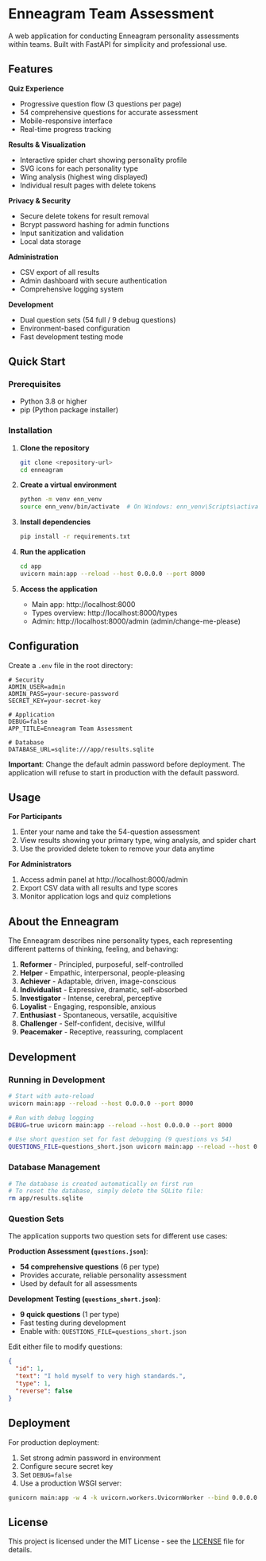 # Enneagram Team Assessment

A web application for conducting Enneagram personality assessments within teams. Built with FastAPI for simplicity and professional use.

## Features

**Quiz Experience**
- Progressive question flow (3 questions per page)
- 54 comprehensive questions for accurate assessment
- Mobile-responsive interface
- Real-time progress tracking

**Results & Visualization**
- Interactive spider chart showing personality profile
- SVG icons for each personality type
- Wing analysis (highest wing displayed)
- Individual result pages with delete tokens

**Privacy & Security**
- Secure delete tokens for result removal
- Bcrypt password hashing for admin functions
- Input sanitization and validation
- Local data storage

**Administration**
- CSV export of all results
- Admin dashboard with secure authentication
- Comprehensive logging system

**Development**
- Dual question sets (54 full / 9 debug questions)
- Environment-based configuration
- Fast development testing mode

## Quick Start

### Prerequisites

- Python 3.8 or higher
- pip (Python package installer)

### Installation

1. **Clone the repository**
   ```bash
   git clone <repository-url>
   cd enneagram
   ```

2. **Create a virtual environment**
   ```bash
   python -m venv enn_venv
   source enn_venv/bin/activate  # On Windows: enn_venv\Scripts\activate
   ```

3. **Install dependencies**
   ```bash
   pip install -r requirements.txt
   ```

4. **Run the application**
   ```bash
   cd app
   uvicorn main:app --reload --host 0.0.0.0 --port 8000
   ```

5. **Access the application**
   - Main app: http://localhost:8000
   - Types overview: http://localhost:8000/types
   - Admin: http://localhost:8000/admin (admin/change-me-please)

## Configuration

Create a `.env` file in the root directory:

```env
# Security
ADMIN_USER=admin
ADMIN_PASS=your-secure-password
SECRET_KEY=your-secret-key

# Application
DEBUG=false
APP_TITLE=Enneagram Team Assessment

# Database
DATABASE_URL=sqlite:///app/results.sqlite
```

**Important**: Change the default admin password before deployment. The application will refuse to start in production with the default password.

## Usage

**For Participants**
1. Enter your name and take the 54-question assessment
2. View results showing your primary type, wing analysis, and spider chart
3. Use the provided delete token to remove your data anytime

**For Administrators**
1. Access admin panel at http://localhost:8000/admin
2. Export CSV data with all results and type scores
3. Monitor application logs and quiz completions

## About the Enneagram

The Enneagram describes nine personality types, each representing different patterns of thinking, feeling, and behaving:

1. **Reformer** - Principled, purposeful, self-controlled
2. **Helper** - Empathic, interpersonal, people-pleasing
3. **Achiever** - Adaptable, driven, image-conscious
4. **Individualist** - Expressive, dramatic, self-absorbed
5. **Investigator** - Intense, cerebral, perceptive
6. **Loyalist** - Engaging, responsible, anxious
7. **Enthusiast** - Spontaneous, versatile, acquisitive
8. **Challenger** - Self-confident, decisive, willful
9. **Peacemaker** - Receptive, reassuring, complacent

## Development

### Running in Development

```bash
# Start with auto-reload
uvicorn main:app --reload --host 0.0.0.0 --port 8000

# Run with debug logging
DEBUG=true uvicorn main:app --reload --host 0.0.0.0 --port 8000

# Use short question set for fast debugging (9 questions vs 54)
QUESTIONS_FILE=questions_short.json uvicorn main:app --reload --host 0.0.0.0 --port 8000
```

### Database Management

```bash
# The database is created automatically on first run
# To reset the database, simply delete the SQLite file:
rm app/results.sqlite
```

### Question Sets

The application supports two question sets for different use cases:

**Production Assessment (`questions.json`)**:
- **54 comprehensive questions** (6 per type)
- Provides accurate, reliable personality assessment
- Used by default for all assessments

**Development Testing (`questions_short.json`)**:
- **9 quick questions** (1 per type)  
- Fast testing during development
- Enable with: `QUESTIONS_FILE=questions_short.json`

Edit either file to modify questions:

```json
{
  "id": 1,
  "text": "I hold myself to very high standards.",
  "type": 1,
  "reverse": false
}
```

## Deployment

For production deployment:

1. Set strong admin password in environment
2. Configure secure secret key  
3. Set `DEBUG=false`
4. Use a production WSGI server:

```bash
gunicorn main:app -w 4 -k uvicorn.workers.UvicornWorker --bind 0.0.0.0:8000
```

## License

This project is licensed under the MIT License - see the [LICENSE](LICENSE) file for details.